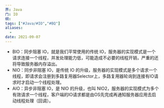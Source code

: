```yaml
---
界: Java
门: IO
纲: 
tags: ["#Java/#IO","#BQ"]
aliases:
  - 
date: 2021-09-07
---
```


-   BIO：同步阻塞 IO，就是我们平常使用的传统 IO，服务器的实现模式是一个请求连接一个线程，并发处理能力低，可能造成不必要的线程开销，严重的还将导致服务器内存溢出。
-   NIO：同步非阻塞 IO，是传统 IO 的升级，服务器的实现模式是多个请求一个线程，即请求会注册到多路复用器Selector上，多路复用器轮询到连接有IO请求时才启动一个线程处理。
-   AIO：异步非阻塞 IO，是 NIO 的升级，也叫 NIO2，服务器的实现模式为多个有效请求一个线程，客户端的IO请求都是由OS先完成再通知服务器应用去启动线程处理（回调）。
